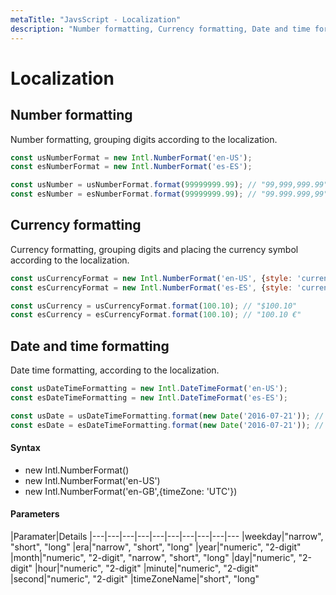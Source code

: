 ```yaml
---
metaTitle: "JavsScript - Localization"
description: "Number formatting, Currency formatting, Date and time formatting"
---
```


# Localization



## Number formatting


Number formatting, grouping digits according to the localization.

```js
const usNumberFormat = new Intl.NumberFormat('en-US');
const esNumberFormat = new Intl.NumberFormat('es-ES');

const usNumber = usNumberFormat.format(99999999.99); // "99,999,999.99"
const esNumber = esNumberFormat.format(99999999.99); // "99.999.999,99"

```



## Currency formatting


Currency formatting, grouping digits and placing the currency symbol according to the localization.

```js
const usCurrencyFormat = new Intl.NumberFormat('en-US', {style: 'currency', currency: 'USD'})
const esCurrencyFormat = new Intl.NumberFormat('es-ES', {style: 'currency', currency: 'EUR'})

const usCurrency = usCurrencyFormat.format(100.10); // "$100.10"
const esCurrency = esCurrencyFormat.format(100.10); // "100.10 €"

```



## Date and time formatting


Date time formatting, according to the localization.

```js
const usDateTimeFormatting = new Intl.DateTimeFormat('en-US');
const esDateTimeFormatting = new Intl.DateTimeFormat('es-ES');

const usDate = usDateTimeFormatting.format(new Date('2016-07-21')); // "7/21/2016"
const esDate = esDateTimeFormatting.format(new Date('2016-07-21')); // "21/7/2016"

```



#### Syntax


- new Intl.NumberFormat()
- new Intl.NumberFormat('en-US')
- new Intl.NumberFormat('en-GB',{timeZone: 'UTC'})



#### Parameters


|Paramater|Details
|---|---|---|---|---|---|---|---|---|---
|weekday|"narrow", "short", "long"
|era|"narrow", "short", "long"
|year|"numeric", "2-digit"
|month|"numeric", "2-digit", "narrow", "short", "long"
|day|"numeric", "2-digit"
|hour|"numeric", "2-digit"
|minute|"numeric", "2-digit"
|second|"numeric", "2-digit"
|timeZoneName|"short", "long"

